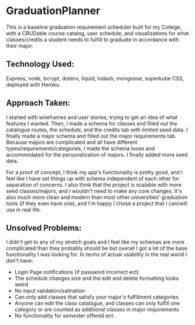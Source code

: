 # GraduationPlanner

This is a baseline graduation requirement scheduler built for my College, with a CRUDable course catalog, user schedule, and visualizations for what classes/credits a student needs to fulfill to graduate in accordance with their major.

## Technology Used:
Express, node, bcrypt, dotenv, liquid, lodash, mongoose, superkube CSS, deployed with Heroku

## Approach Taken:
I started with wireframes and user stories, trying to get an idea of what features I wanted. Then, I made a schema for classes and filled out the catalogue routes, the schedule, and the credits tab with limited seed data. I finally made a major schema and filled out the major requirements tab. Because majors are complicated and all have different types/requirements/categories, I made the schema loose and accommodated for the personalization of majors. I finally added more seed data.

For a proof of concept, I think my app's functionality is pretty good, and I feel like I have set things up with schema independent of each other for separation of concerns. I also think that the project is scalable with more seed classes/majors, and I wouldn't need to make any core changes. It's also much more clean and modern than most other universities' graduation tools (if they even have one), and I'm happy I chose a project that I can/will use in real life.

## Unsolved Problems:
I didn't get to any of my stretch goals and I feel like my schemas are more complicated than they probably should be but overall I got a lot of the base functionality I was looking for. In terms of actual usability in the real world I don't have:

<ul>
    <li>Login Page notifications (if password incorrect ect)</li>
    <li>The schedule changes size and the edit and delete formatting looks weird</li>
    <li>No input validation/salination</li>
    <li>Can only add classes that satisfy your major's fulfillment categories</li>
    <li>Anyone can edit the class catalogue, and classes can only fulfill one category or are counted as additional classes in major requirements</li>
    <li>No functionality for semester offered ect.</li>
</ul>